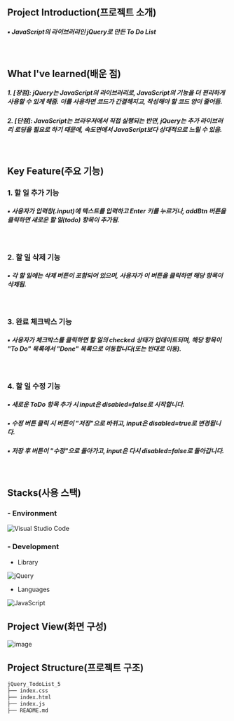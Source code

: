 ## Project Introduction(프로젝트 소개)
##### ▪ JavaScript의 라이브러리인 jQuery로 만든 To Do List
<br/>

## What I've learned(배운 점)
##### 1. [장점]: jQuery는 JavaScript의 라이브러리로, JavaScript의 기능을 더 편리하게 사용할 수 있게 해줌. 이를 사용하면 코드가 간결해지고, 작성해야 할 코드 양이 줄어듬.
##### 2. [단점]: JavaScript는 브라우저에서 직접 실행되는 반면, jQuery는 추가 라이브러리 로딩을 필요로 하기 때문에, 속도면에서 JavaScript보다 상대적으로 느릴 수 있음.
<br/>

## Key Feature(주요 기능)
### 1. 할 일 추가 기능
##### ▪ 사용자가 입력창(.input)에 텍스트를 입력하고 Enter 키를 누르거나, addBtn 버튼을 클릭하면 새로운 할 일(todo) 항목이 추가됨.
<br/>

### 2. 할 일 삭제 기능
##### ▪ 각 할 일에는 삭제 버튼이 포함되어 있으며, 사용자가 이 버튼을 클릭하면 해당 항목이 삭제됨.
<br/>

### 3. 완료 체크박스 기능
##### ▪ 사용자가 체크박스를 클릭하면 할 일의 checked 상태가 업데이트되며, 해당 항목이 "To Do" 목록에서 "Done" 목록으로 이동합니다(또는 반대로 이동).
<br/>

### 4. 할 일 수정 기능
##### ▪ 새로운 ToDo 항목 추가 시 input은 disabled=false로 시작합니다.
##### ▪ 수정 버튼 클릭 시 버튼이 "저장"으로 바뀌고, input은 disabled=true로 변경됩니다.
##### ▪ 저장 후 버튼이 "수정"으로 돌아가고, input은 다시 disabled=false로 돌아갑니다.
<br/>

## Stacks(사용 스택)
### - Environment
![Visual Studio Code](https://img.shields.io/badge/Visual%20Studio%20Code-007ACC?style=for-the-badge&logo=Visual%20Studio%20Code&logoColor=white)
<br/>

### - Development
- Library

![jQuery](https://img.shields.io/badge/jQuery-0769AD?style=for-the-badge&logo=jquery&logoColor=white)
<br/>
  
- Languages

![JavaScript](https://img.shields.io/badge/JavaScript-F7DF1E?style=for-the-badge&logo=Javascript&logoColor=white)
<br/>

## Project View(화면 구성)
![image](https://github.com/user-attachments/assets/9e029fc2-c461-4c7d-a5f9-83238a925576)


## Project Structure(프로젝트 구조)
```markdown
jQuery_TodoList_5
├── index.css
├── index.html
├── index.js
├── README.md
```
